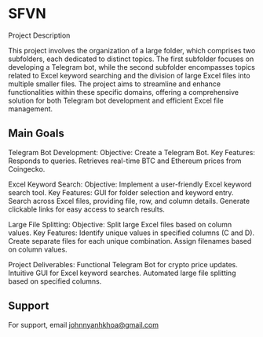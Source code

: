 
# SFVN

Project Description

This project involves the organization of a large folder, which comprises two subfolders, each dedicated to distinct topics. The first subfolder focuses on developing a Telegram bot, while the second subfolder encompasses topics related to Excel keyword searching and the division of large Excel files into multiple smaller files. The project aims to streamline and enhance functionalities within these specific domains, offering a comprehensive solution for both Telegram bot development and efficient Excel file management.

## Main Goals

Telegram Bot Development:
Objective: Create a Telegram Bot.
Key Features:
Responds to queries.
Retrieves real-time BTC and Ethereum prices from Coingecko.

Excel Keyword Search:
Objective: Implement a user-friendly Excel keyword search tool.
Key Features:
GUI for folder selection and keyword entry.
Search across Excel files, providing file, row, and column details.
Generate clickable links for easy access to search results.

Large File Splitting:
Objective: Split large Excel files based on column values.
Key Features:
Identify unique values in specified columns (C and D).
Create separate files for each unique combination.
Assign filenames based on column values.

Project Deliverables:
Functional Telegram Bot for crypto price updates.
Intuitive GUI for Excel keyword searches.
Automated large file splitting based on specified columns.
## Support

For support, email johnnyanhkhoa@gmail.com


